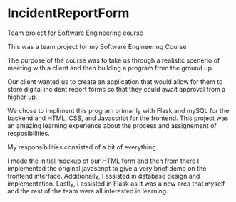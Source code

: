 # IncidentReportForm
Team project for Software Engineering course

This was a team project for my Software Engineering Course

The purpose of the course was to take us through a realistic scenerio of meeting with a client and then building a program from the ground up.

Our client wanted us to create an application that would allow for them to store digital incident report forms so that they could await approval from a higher up.

We chose to impliment this program primarily with Flask and mySQL for the backend and HTML, CSS, and Javascript for the frontend.
This project was an amazing learning experience about the process and assignement of resposibilities.

My responsibilities consisted of a bit of everything.

I made the initial mockup of our HTML form and then from there I implemented the original javascript to give a very brief demo on the frontend interface. Additionally, I assisted in database design and implementation. Lastly, I assisted in Flask as it was a new area that myself and the rest of the team were all interested in learning. 
